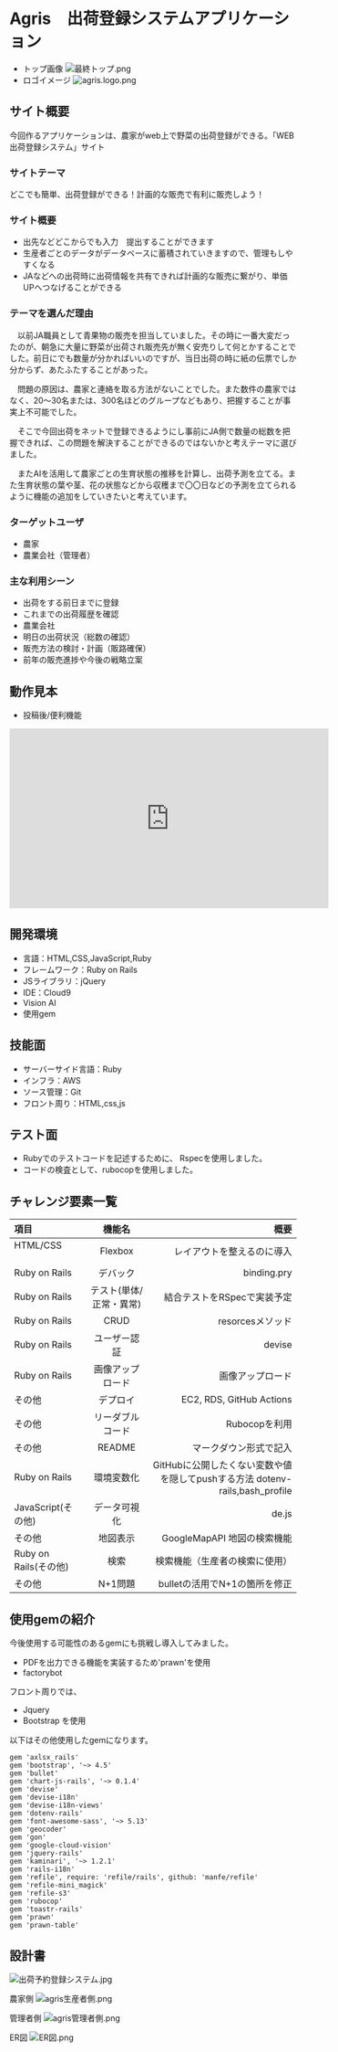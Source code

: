 # Agris　出荷登録システムアプリケーション
- トップ画像
![最終トップ.png](https://qiita-image-store.s3.ap-northeast-1.amazonaws.com/0/1514036/f39f100b-597d-8c22-7a13-f536168d39c4.png)
- ロゴイメージ
![agris.logo.png](https://qiita-image-store.s3.ap-northeast-1.amazonaws.com/0/1514036/54b8c8b3-306b-c0c7-77b2-93f68fdae01e.png)

## サイト概要
今回作るアプリケーションは、農家がweb上で野菜の出荷登録ができる。「WEB出荷登録システム」サイト


### サイトテーマ
どこでも簡単、出荷登録ができる！計画的な販売で有利に販売しよう！

### サイト概要
- 出先などどこからでも入力　提出することができます
- 生産者ごとのデータがデータベースに蓄積されていきますので、管理もしやすくなる
- JAなどへの出荷時に出荷情報を共有できれば計画的な販売に繋がり、単価UPへつなげることができる


### テーマを選んだ理由
　以前JA職員として青果物の販売を担当していました。その時に一番大変だったのが、朝急に大量に野菜が出荷され販売先が無く安売りして何とかすることでした。前日にでも数量が分かればいいのですが、当日出荷の時に紙の伝票でしか分からず、あたふたすることがあった。

　問題の原因は、農家と連絡を取る方法がないことでした。また数件の農家ではなく、20～30名または、300名ほどのグループなどもあり、把握することが事実上不可能でした。

　そこで今回出荷をネットで登録できるようにし事前にJA側で数量の総数を把握できれば、この問題を解決することができるのではないかと考えテーマに選びました。

　またAIを活用して農家ごとの生育状態の推移を計算し、出荷予測を立てる。また生育状態の葉や茎、花の状態などから収穫まで〇〇日などの予測を立てられるように機能の追加をしていきたいと考えています。

### ターゲットユーザ
- 農家
- 農業会社（管理者）

### 主な利用シーン
- 出荷をする前日までに登録
- これまでの出荷履歴を確認
- 農業会社
- 明日の出荷状況（総数の確認）
- 販売方法の検討・計画（販路確保）
- 前年の販売進捗や今後の戦略立案

## 動作見本

- 投稿後/便利機能

<iframe width="560" height="315" src="https://www.youtube.com/embed/zFlzQ2c_Ji0" title="YouTube video player" frameborder="0" allow="accelerometer; autoplay; clipboard-write; encrypted-media; gyroscope; picture-in-picture" allowfullscreen></iframe>



## 開発環境
- 言語：HTML,CSS,JavaScript,Ruby
- フレームワーク：Ruby on Rails
- JSライブラリ：jQuery
- IDE：Cloud9
- Vision AI
- 使用gem

## 技能面
- サーバーサイド言語：Ruby
- インフラ：AWS
- ソース管理：Git
- フロント周り：HTML,css,js

## テスト面
- Rubyでのテストコードを記述するために、
  Rspecを使用しました。
- コードの検査として、rubocopを使用しました。

## チャレンジ要素一覧
| 項目   |     機能名      | 　概要　　　　　　 |
| :--- | :-----------: | -------: |
| HTML/CSS    　　| Flexbox | レイアウトを整えるのに導入 |
| Ruby on Rails　 | デバック|　binding.pry　|
|Ruby on Rails|	テスト(単体/正常・異常)|	結合テストをRSpecで実装予定|
|Ruby on Rails|	CRUD|resorcesメソッド|
|Ruby on Rails|	ユーザー認証|devise|
|Ruby on Rails|	画像アップロード|画像アップロード|
|その他|デプロイ|EC2, RDS, GitHub Actions|
|その他|	リーダブルコード|Rubocopを利用|
|その他|	README|マークダウン形式で記入|
|Ruby on Rails|	環境変数化|GitHubに公開したくない変数や値を隠してpushする方法 dotenv-rails,bash_profile|
|JavaScript(その他)|	データ可視化|de.js|
|その他|	地図表示|GoogleMapAPI  地図の検索機能|
|Ruby on Rails(その他)|	検索|検索機能（生産者の検索に使用）|
|その他|	N+1問題|bulletの活用でN+1の箇所を修正|


## 使用gemの紹介
今後使用する可能性のあるgemにも挑戦し導入してみました。
- PDFを出力できる機能を実装するため'prawn'を使用
- factorybot

フロント周りでは、
- Jquery
- Bootstrap を使用

以下はその他使用したgemになります。

```
gem 'axlsx_rails'
gem 'bootstrap', '~> 4.5'
gem 'bullet'
gem 'chart-js-rails', '~> 0.1.4'
gem 'devise'
gem 'devise-i18n'
gem 'devise-i18n-views'
gem 'dotenv-rails'
gem 'font-awesome-sass', '~> 5.13'
gem 'geocoder'
gem 'gon'
gem 'google-cloud-vision'
gem 'jquery-rails'
gem 'kaminari', '~> 1.2.1'
gem 'rails-i18n'
gem 'refile', require: 'refile/rails', github: 'manfe/refile'
gem 'refile-mini_magick'
gem 'refile-s3'
gem 'rubocop'
gem 'toastr-rails'
gem 'prawn'
gem 'prawn-table'

```


## 設計書
![出荷予約登録システム.jpg](https://qiita-image-store.s3.ap-northeast-1.amazonaws.com/0/1514036/89ef5549-2076-5ab6-8299-3f048c3898d3.jpeg)

農家側
![agris生産者側.png](https://qiita-image-store.s3.ap-northeast-1.amazonaws.com/0/1514036/9c6e2ffd-b326-aab7-40a4-4926de399c7c.png)

管理者側
![agris管理者側.png](https://qiita-image-store.s3.ap-northeast-1.amazonaws.com/0/1514036/5a1cb6c8-1283-d2ef-c206-3e6862bece12.png)

ER図
![ER図.png](https://qiita-image-store.s3.ap-northeast-1.amazonaws.com/0/1514036/cf7eb77e-8143-91b2-e38e-63beb45e0019.png)